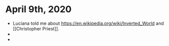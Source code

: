# April 9th, 2020
- Luciana told me about https://en.wikipedia.org/wiki/Inverted_World and [[Christopher Priest]].
- 
- 

